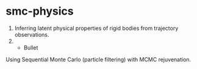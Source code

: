 # smc-physics
1. Inferring latent physical properties of rigid bodies from trajectory observations.
2. * Bullet

Using Sequential Monte Carlo (particle filtering) with MCMC rejuvenation.
